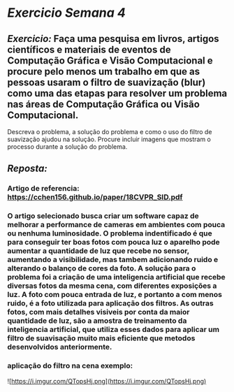 # *Exercicio Semana 4*

## *Exercicio:*  Faça uma pesquisa em livros, artigos científicos e materiais de eventos de Computação Gráfica e Visão Computacional e procure pelo menos um trabalho em que as pessoas usaram o filtro de suavização (blur) como uma das etapas para resolver um problema nas áreas de Computação Gráfica ou Visão Computacional.

Descreva o problema, a solução do problema e como o uso do filtro de suavização ajudou na solução. Procure incluir imagens que mostram o processo durante a solução do problema.

## *Reposta:*  

### Artigo de referencia: https://cchen156.github.io/paper/18CVPR_SID.pdf

### O artigo selecionado busca criar um software capaz de melhorar a performance de cameras em ambientes com pouca ou nenhuma luminosidade. O problema indentificado é que para conseguir ter boas fotos com pouca luz o aparelho pode aumentar a quantidade de luz que recebe no sensor, aumentando a visibilidade, mas tambem adicionando ruido e alterando o balanço de cores da foto. A solução para o problema foi a criação de uma inteligencia artificial que recebe diversas fotos da mesma cena, com diferentes exposições a luz. A foto com pouca entrada de luz, e portanto a com menos ruido, é a foto utilizada para aplicação dos filtros. As outras fotos, com mais detalhes visiveis por conta da maior quantidade de luz, são a amostra de treinamento da inteligencia artificial, que utiliza esses dados para aplicar um filtro de suavisação muito mais eficiente que metodos desenvolvidos anteriormente.

### aplicação do filtro na cena exemplo:

![https://i.imgur.com/QTopsHj.png](https://i.imgur.com/QTopsHj.png)

